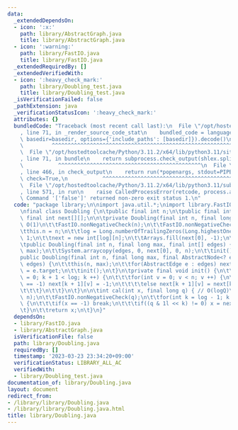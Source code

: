```yaml
---
data:
  _extendedDependsOn:
  - icon: ':x:'
    path: library/AbstractGraph.java
    title: library/AbstractGraph.java
  - icon: ':warning:'
    path: library/FastIO.java
    title: library/FastIO.java
  _extendedRequiredBy: []
  _extendedVerifiedWith:
  - icon: ':heavy_check_mark:'
    path: library/Doubling_test.java
    title: library/Doubling_test.java
  _isVerificationFailed: false
  _pathExtension: java
  _verificationStatusIcon: ':heavy_check_mark:'
  attributes: {}
  bundledCode: "Traceback (most recent call last):\n  File \"/opt/hostedtoolcache/Python/3.11.2/x64/lib/python3.11/site-packages/onlinejudge_verify/documentation/build.py\"\
    , line 71, in _render_source_code_stat\n    bundled_code = language.bundle(stat.path,\
    \ basedir=basedir, options={'include_paths': [basedir]}).decode()\n          \
    \         ^^^^^^^^^^^^^^^^^^^^^^^^^^^^^^^^^^^^^^^^^^^^^^^^^^^^^^^^^^^^^^^^^^^^^^^^^^^^^^^^^\n\
    \  File \"/opt/hostedtoolcache/Python/3.11.2/x64/lib/python3.11/site-packages/onlinejudge_verify/languages/user_defined.py\"\
    , line 71, in bundle\n    return subprocess.check_output(shlex.split(command))\n\
    \           ^^^^^^^^^^^^^^^^^^^^^^^^^^^^^^^^^^^^^^^^^^^^^\n  File \"/opt/hostedtoolcache/Python/3.11.2/x64/lib/python3.11/subprocess.py\"\
    , line 466, in check_output\n    return run(*popenargs, stdout=PIPE, timeout=timeout,\
    \ check=True,\n           ^^^^^^^^^^^^^^^^^^^^^^^^^^^^^^^^^^^^^^^^^^^^^^^^^^^^^^^^^\n\
    \  File \"/opt/hostedtoolcache/Python/3.11.2/x64/lib/python3.11/subprocess.py\"\
    , line 571, in run\n    raise CalledProcessError(retcode, process.args,\nsubprocess.CalledProcessError:\
    \ Command '['false']' returned non-zero exit status 1.\n"
  code: "package library;\n\nimport java.util.*;\nimport library.FastIO;\nimport library.AbstractGraph;\n\
    \nfinal class Doubling {\n\tpublic final int n;\n\tpublic final int log;\n\tpublic\
    \ final int next[][];\n\n\tprivate Doubling(final int n, final long max) { //\
    \ O(1)\n\t\tFastIO.nonNegativeCheck(n);\n\t\tFastIO.nonNegativeCheck(max);\n\t\
    \tthis.n = n;\n\t\tlog = Long.numberOfTrailingZeros(Long.highestOneBit(max)) +\
    \ 1;\n\t\tnext = new int[log][n];\n\t\tArrays.fill(next[0], -1);\n\t}\n\t// O(NlogM)\n\
    \tpublic Doubling(final int n, final long max, final int[] edges) {\n\t\tthis(n,\
    \ max);\n\t\tSystem.arraycopy(edges, 0, next[0], 0, n);\n\t\tinit();\n\t}\n\t\
    public Doubling(final int n, final long max, final AbstractNode<? extends AbstractEdge>\
    \ edges) {\n\t\tthis(n, max);\n\t\tfor(AbstractEdge e : edges) next[0][e.source]\
    \ = e.target;\n\t\tinit();\n\t}\n\tprivate final void init() {\n\t\tfor(int k\
    \ = 0; k + 1 < log; k ++) {\n\t\t\tfor(int v = 0; v < n; v ++) {\n\t\t\t\tif(next[k][v]\
    \ == -1) next[k + 1][v] = -1;\n\t\t\t\telse next[k + 1][v] = next[k][next[k][v]];\n\
    \t\t\t}\n\t\t}\n\t}\n\n\tint cal(int x, final long q) { // O(logQ)\n\t\tFastIO.rangeCheck(x,\
    \ n);\n\t\tFastIO.nonNegativeCheck(q);\n\t\tfor(int k = log - 1; k >= 0; k --)\
    \ {\n\t\t\tif(x == -1) break;\n\t\t\tif((q & 1l << k) != 0) x = next[k][x];\n\t\
    \t}\n\t\treturn x;\n\t}\n}"
  dependsOn:
  - library/FastIO.java
  - library/AbstractGraph.java
  isVerificationFile: false
  path: library/Doubling.java
  requiredBy: []
  timestamp: '2023-03-23 23:34:20+09:00'
  verificationStatus: LIBRARY_ALL_AC
  verifiedWith:
  - library/Doubling_test.java
documentation_of: library/Doubling.java
layout: document
redirect_from:
- /library/library/Doubling.java
- /library/library/Doubling.java.html
title: library/Doubling.java
---
```

